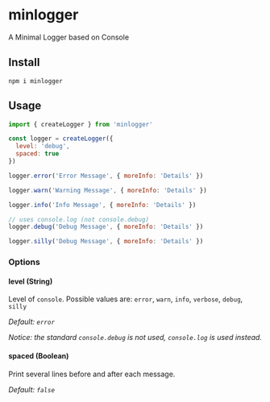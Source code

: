 # minlogger

A Minimal Logger based on Console

## Install

```
npm i minlogger
```

## Usage

```js
import { createLogger } from 'minlogger'

const logger = createLogger({
  level: 'debug',
  spaced: true
})

logger.error('Error Message', { moreInfo: 'Details' })

logger.warn('Warning Message', { moreInfo: 'Details' })

logger.info('Info Message', { moreInfo: 'Details' })

// uses console.log (not console.debug)
logger.debug('Debug Message', { moreInfo: 'Details' })

logger.silly('Debug Message', { moreInfo: 'Details' })
```

### Options

#### **level (String)**

Level of `console`. Possible values are: `error`, `warn`, `info`, `verbose`, `debug`, `silly`

_Default: `error`_

_Notice: the standard `console.debug` is not used, `console.log` is used instead._

#### **spaced (Boolean)**

Print several lines before and after each message.

_Default: `false`_
